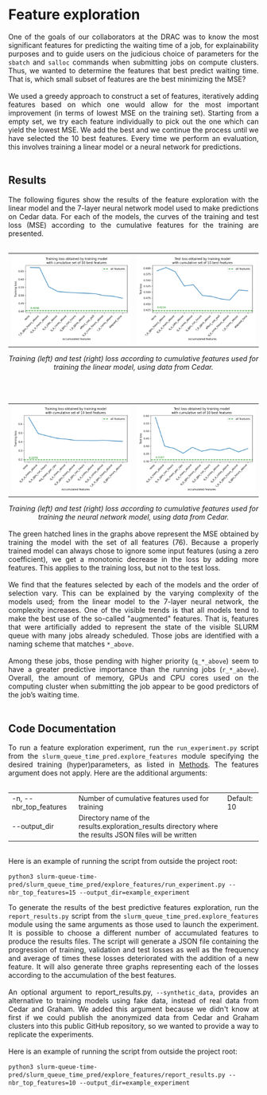 # Feature exploration

<div align="justify">One of the goals of our collaborators at the DRAC was to know the most significant features for predicting the waiting time of a job, for explainability purposes and to guide users on the judicious choice of parameters for the <code>sbatch</code> and <code>salloc</code> commands when submitting jobs on compute clusters. Thus, we wanted to determine the features that best predict waiting time. That is, which small subset of features are the best minimizing the MSE?
<br></br>
We used a greedy approach to construct a set of features, iteratively adding features based on which one would allow for the most important improvement (in terms of lowest MSE on the training set). Starting from a empty set, we try each feature individually to pick out the one which can yield the lowest MSE. We add the best and we continue the process until we have selected the 10 best features. Every time we perform an evaluation, this involves training a linear model or a neural network for predictions.
<br></br>
</div>

## Results

<div align="justify">The following figures show the results of the feature exploration with the linear model and the 7-layer neural network model used to make predictions on Cedar data. For each of the models, the curves of the training and test loss (MSE) according to the cumulative features for the training are presented.
<br><br>
<div align="center">
 <table>
  <tr>
   <td><img src="../results/exploration_results/cedar_linear/plots/10_features_plot_training.png">
   </td>
   <td><img src="../results/exploration_results/cedar_linear/plots/10_features_plot_test.png">
   </td>
  </tr>
 </table>
 <i>Training (left) and test (right) loss according to cumulative features used for training the linear model, using data from Cedar.
 </i>
</div>
<br>
<br><br>
<div align="center">
 <table>
  <tr>
   <td><img src="../results/exploration_results/cedar_7NN/plots/10_features_plot_training.png">
   </td>
   <td><img src="../results/exploration_results/cedar_7NN/plots/10_features_plot_test.png">
   </td>
  </tr>
 </table>
 <i>Training (left) and test (right) loss according to cumulative features used for training the neural network model, using data from Cedar.
 </i>
</div>
<br>
The green hatched lines in the graphs above represent the MSE obtained by training the model with the set of all features (76). Because a properly trained model can always chose to ignore some input features (using a zero coefficient), we get a monotonic decrease in the loss by adding more features. This applies to the training loss, but not to the test loss.
<br></br>
We find that the features selected by each of the models and the order of selection vary. This can be explained by the varying complexity of the models used; from the linear model to the 7-layer neural network, the complexity increases. One of the visible trends is that all models tend to make the best use of the so-called "augmented" features. That is, features that were artificially added to represent the state of the visible SLURM queue with many jobs already scheduled. Those jobs are identified with a naming scheme that matches <code>*_above</code>.
<br></br>
Among these jobs, those pending with higher priority (<code>q_*_above</code>) seem to have a greater predictive importance than the running jobs (<code>r_*_above</code>). Overall, the amount of memory, GPUs and CPU cores used on the computing cluster when submitting the job appear to be good predictors of the job’s waiting time.
<br></br>
</div>

## Code Documentation

<div align="justify">To run a feature exploration experiment, run the <code>run_experiment.py</code> script from the <code>slurm_queue_time_pred.explore_features</code> module specifying the desired training (hyper)parameters, as listed in <a href="1_Methods.md"> Methods</a>. The features argument does not apply. Here are the additional arguments:
<br></br>
</div>
<table>
 <tr>
  <td>-n, --nbr_top_features
  </td>	 	
  <td>Number of cumulative features used for training
  </td>
  <td>Default: 10
  </td>
 </tr>
  <tr>
  <td>--output_dir
  </td>	 	
  <td>Directory name of the results.exploration_results directory  where the results JSON files will be written
  </td>
  <td>
  </td>
 </tr>
</table>
<br>
<div align="justify">Here is an example of running the script from outside the project root:
</div>

```
python3 slurm-queue-time-pred/slurm_queue_time_pred/explore_features/run_experiment.py --nbr_top_features=15 --output_dir=example_experiment
```

<div align="justify">To generate the results of the best predictive features exploration, run the <code>report_results.py</code> script from the <code>slurm_queue_time_pred.explore_features</code> module using the same arguments as those used to launch the experiment. It is possible to choose a different number of accumulated features to produce the results files. The script will generate a JSON file containing the progression of training, validation and test losses as well as the frequency and average of times these losses deteriorated with the addition of a new feature. It will also generate three graphs representing each of the losses according to the accumulation of the best features.
<br></br>
An optional argument to report_results.py, <code>--synthetic_data</code>, provides an alternative to training models using fake data, instead of real data from Cedar and Graham. We added this argument because we didn't know at first if we could publish the anonymized data from Cedar and Graham clusters into this public GitHub repository, so we wanted to provide a way to replicate the experiments.
<br></br>
Here is an example of running the script from outside the project root:
</div>

```
python3 slurm-queue-time-pred/slurm_queue_time_pred/explore_features/report_results.py --nbr_top_features=10 --output_dir=example_experiment
```
